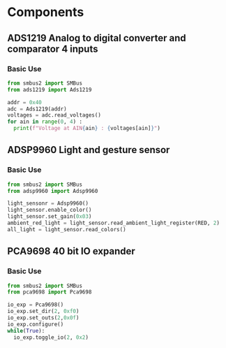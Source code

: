 # Components

## ADS1219 Analog to digital converter and comparator 4 inputs
### Basic Use 
```python
from smbus2 import SMBus
from ads1219 import Ads1219

addr = 0x40
adc = Ads1219(addr)
voltages = adc.read_voltages()
for ain in range(0, 4) :
  print(f"Voltage at AIN{ain} : {voltages[ain]}")
```

## ADSP9960 Light and gesture sensor
### Basic Use
```python
from smbus2 import SMBus
from adsp9960 import Adsp9960

light_sensonr = Adsp9960()
light_sensor.enable_color()
light_sensor.set_gain(0x03)
ambient_red_light = light_sensor.read_ambient_light_register(RED, 2)
all_light = light_sensor.read_colors()
```

## PCA9698 40 bit IO expander
### Basic Use
```python
from smbus2 import SMBus
from pca9698 import Pca9698

io_exp = Pca9698()
io_exp.set_dir(2, 0xf0)
io_exp.set_outs(2,0x0f)
io_exp.configure()
while(True):
  io_exp.toggle_io(2, 0x2)
```
